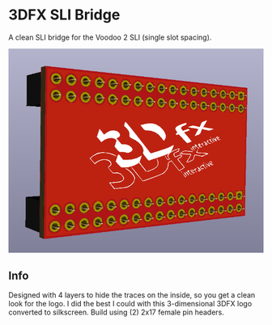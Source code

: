 # 3DFX SLI Bridge
A clean SLI bridge for the Voodoo 2 SLI (single slot spacing). 

![pic](pic.png)

## Info
Designed with 4 layers to hide the traces on the inside, so you get a clean look for the logo. I did the best I could with this 3-dimensional 3DFX logo converted to silkscreen. Build using (2) 2x17 female pin headers.
